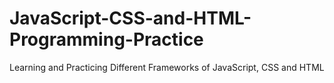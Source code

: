 # JavaScript-CSS-and-HTML-Programming-Practice

Learning and Practicing Different Frameworks of JavaScript, CSS and HTML
